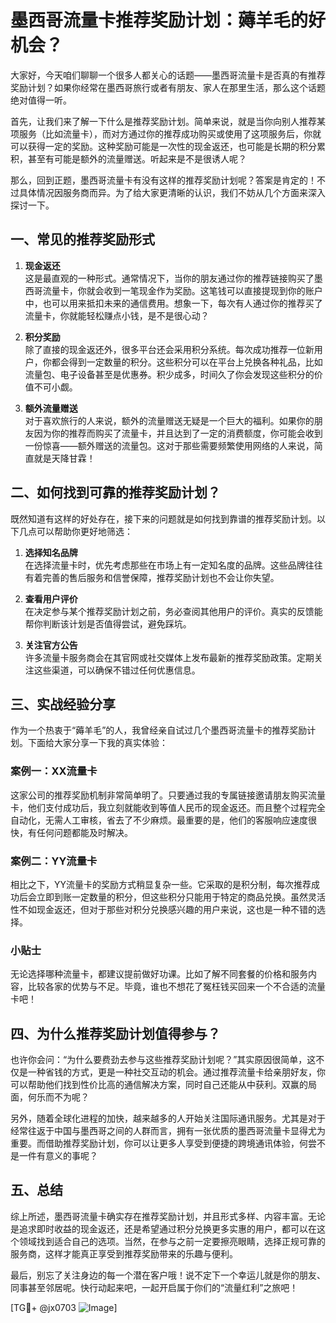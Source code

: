 # 墨西哥流量卡推荐奖励计划：薅羊毛的好机会？

大家好，今天咱们聊聊一个很多人都关心的话题——墨西哥流量卡是否真的有推荐奖励计划？如果你经常在墨西哥旅行或者有朋友、家人在那里生活，那么这个话题绝对值得一听。

首先，让我们来了解一下什么是推荐奖励计划。简单来说，就是当你向别人推荐某项服务（比如流量卡），而对方通过你的推荐成功购买或使用了这项服务后，你就可以获得一定的奖励。这种奖励可能是一次性的现金返还，也可能是长期的积分累积，甚至有可能是额外的流量赠送。听起来是不是很诱人呢？

那么，回到正题，墨西哥流量卡有没有这样的推荐奖励计划呢？答案是肯定的！不过具体情况因服务商而异。为了给大家更清晰的认识，我们不妨从几个方面来深入探讨一下。

## 一、常见的推荐奖励形式

1. **现金返还**  
   这是最直观的一种形式。通常情况下，当你的朋友通过你的推荐链接购买了墨西哥流量卡，你就会收到一笔现金作为奖励。这笔钱可以直接提现到你的账户中，也可以用来抵扣未来的通信费用。想象一下，每次有人通过你的推荐买了流量卡，你就能轻松赚点小钱，是不是很心动？

2. **积分奖励**  
   除了直接的现金返还外，很多平台还会采用积分系统。每次成功推荐一位新用户，你都会得到一定数量的积分。这些积分可以在平台上兑换各种礼品，比如流量包、电子设备甚至是优惠券。积少成多，时间久了你会发现这些积分的价值不可小觑。

3. **额外流量赠送**  
   对于喜欢旅行的人来说，额外的流量赠送无疑是一个巨大的福利。如果你的朋友因为你的推荐而购买了流量卡，并且达到了一定的消费额度，你可能会收到一份惊喜——额外赠送的流量包。这对于那些需要频繁使用网络的人来说，简直就是天降甘霖！

## 二、如何找到可靠的推荐奖励计划？

既然知道有这样的好处存在，接下来的问题就是如何找到靠谱的推荐奖励计划。以下几点可以帮助你更好地筛选：

1. **选择知名品牌**  
   在选择流量卡时，优先考虑那些在市场上有一定知名度的品牌。这些品牌往往有着完善的售后服务和信誉保障，推荐奖励计划也不会让你失望。

2. **查看用户评价**  
   在决定参与某个推荐奖励计划之前，务必查阅其他用户的评价。真实的反馈能帮你判断该计划是否值得尝试，避免踩坑。

3. **关注官方公告**  
   许多流量卡服务商会在其官网或社交媒体上发布最新的推荐奖励政策。定期关注这些渠道，可以确保不错过任何优惠信息。

## 三、实战经验分享

作为一个热衷于“薅羊毛”的人，我曾经亲自试过几个墨西哥流量卡的推荐奖励计划。下面给大家分享一下我的真实体验：

### 案例一：XX流量卡  
这家公司的推荐奖励机制非常简单明了。只要通过我的专属链接邀请朋友购买流量卡，他们支付成功后，我立刻就能收到等值人民币的现金返还。而且整个过程完全自动化，无需人工审核，省去了不少麻烦。最重要的是，他们的客服响应速度很快，有任何问题都能及时解决。

### 案例二：YY流量卡  
相比之下，YY流量卡的奖励方式稍显复杂一些。它采取的是积分制，每次推荐成功后会立即到账一定数量的积分，但这些积分只能用于特定的商品兑换。虽然灵活性不如现金返还，但对于那些对积分兑换感兴趣的用户来说，这也是一种不错的选择。

### 小贴士  
无论选择哪种流量卡，都建议提前做好功课。比如了解不同套餐的价格和服务内容，比较各家的优势与不足。毕竟，谁也不想花了冤枉钱买回来一个不合适的流量卡吧！

## 四、为什么推荐奖励计划值得参与？

也许你会问：“为什么要费劲去参与这些推荐奖励计划呢？”其实原因很简单，这不仅是一种省钱的方式，更是一种社交互动的机会。通过推荐流量卡给亲朋好友，你可以帮助他们找到性价比高的通信解决方案，同时自己还能从中获利。双赢的局面，何乐而不为呢？

另外，随着全球化进程的加快，越来越多的人开始关注国际通讯服务。尤其是对于经常往返于中国与墨西哥之间的人群而言，拥有一张优质的墨西哥流量卡显得尤为重要。而借助推荐奖励计划，你可以让更多人享受到便捷的跨境通讯体验，何尝不是一件有意义的事呢？

## 五、总结

综上所述，墨西哥流量卡确实存在推荐奖励计划，并且形式多样、内容丰富。无论是追求即时收益的现金返还，还是希望通过积分兑换更多实惠的用户，都可以在这个领域找到适合自己的选项。当然，在参与之前一定要擦亮眼睛，选择正规可靠的服务商，这样才能真正享受到推荐奖励带来的乐趣与便利。

最后，别忘了关注身边的每一个潜在客户哦！说不定下一个幸运儿就是你的朋友、同事甚至邻居呢。快行动起来吧，一起开启属于你们的“流量红利”之旅吧！

[TG💪+ @jx0703 ![Image](https://github.com/user-attachments/assets/dbca1d08-cadb-493c-b0ec-ad6f7a83f270)]